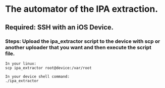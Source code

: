 # The automator of the IPA extraction.

## Required: SSH with an iOS Device.

### Steps: Upload the ipa_extractor script to the device with scp or another uploader that you want and then execute the script file.

```shell
In your linux:
scp ipa_extractor root@device:/var/root

In your device shell command:
./ipa_extractor
```
